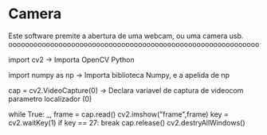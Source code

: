 # Camera
Este software premite a abertura de uma webcam, ou uma camera usb.
oooooooooooooooooooooooooooooooooooooooooooooooooooooooooooo

import cv2 -> Importa OpenCV Python

import numpy as np -> Importa biblioteca Numpy, e a apelida de np

cap = cv2.VideoCapture(0) -> Declara variavel de captura de videocom parametro localizador (0)

while True:
   _, frame = cap.read()
   cv2.imshow("frame",frame)
   key = cv2.waitKey(1)
   if key == 27:
    break
cap.release()
cv2.destryAllWindows()